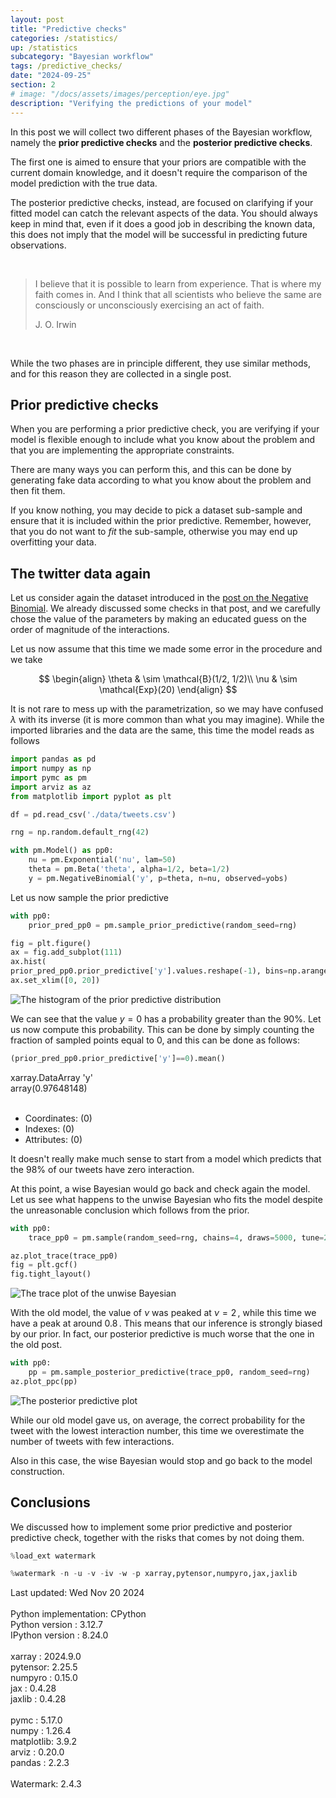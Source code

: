```yaml
---
layout: post
title: "Predictive checks"
categories: /statistics/
up: /statistics
subcategory: "Bayesian workflow"
tags: /predictive_checks/
date: "2024-09-25"
section: 2
# image: "/docs/assets/images/perception/eye.jpg"
description: "Verifying the predictions of your model"
---
```


In this post we will collect two different
phases of the Bayesian workflow, namely the
**prior predictive checks** and the
**posterior predictive checks**.

The first one is aimed to ensure that your priors
are compatible with the current domain knowledge,
and it doesn't require the comparison of the model
prediction with the true data.

The posterior predictive checks, instead, are focused
on clarifying if your fitted model can catch the relevant
aspects of the data.
You should always keep in mind that, even if it does a good job in
describing the known data, this does not imply that
the model will be successful in predicting future observations.

<br>

> I believe that it is possible to learn from experience. That is where
> my faith comes in. And I think that all scientists who believe the same are consciously
> or unconsciously exercising an act of faith.
>
> J. O. Irwin 

<br>

While the two phases are in principle different,
they use similar methods, and for this reason
they are collected in a single post.

## Prior predictive checks

When you are performing a prior predictive check,
you are verifying if your model is flexible
enough to include what you know about the problem and that you are
implementing the appropriate constraints.


There are many ways you can perform this,
and this can be done by generating fake data
according to what you know about the problem
and then fit them.

If you know nothing, you may decide to pick a 
dataset sub-sample and ensure that it is included
within the prior predictive. Remember,
however, that you do not want to *fit* the sub-sample,
otherwise you may end up overfitting your data.

## The twitter data again

Let us consider again the dataset introduced
in the [post on the Negative Binomial](/statistics/negbin).
We already discussed some checks in that post,
and we carefully chose the value of the parameters
by making an educated guess on the order of magnitude
of the interactions.

Let us now assume that this time we made some
error in the procedure and we take

$$
\begin{align}
\theta & \sim \mathcal{B}(1/2, 1/2)\\
\nu & \sim \mathcal{Exp}(20)
\end{align}
$$

It is not rare to mess up with the parametrization,
so we may have confused $\lambda$ with its inverse
(it is more common than what you may imagine).
While the imported libraries and the data are the same,
this time the model reads as follows

```python
import pandas as pd
import numpy as np
import pymc as pm
import arviz as az
from matplotlib import pyplot as plt

df = pd.read_csv('./data/tweets.csv')

rng = np.random.default_rng(42)

with pm.Model() as pp0:
    nu = pm.Exponential('nu', lam=50)
    theta = pm.Beta('theta', alpha=1/2, beta=1/2)
    y = pm.NegativeBinomial('y', p=theta, n=nu, observed=yobs)
```

Let us now sample the prior predictive

```python
with pp0:
    prior_pred_pp0 = pm.sample_prior_predictive(random_seed=rng)

fig = plt.figure()
ax = fig.add_subplot(111)
ax.hist(
prior_pred_pp0.prior_predictive['y'].values.reshape(-1), bins=np.arange(20), density=True)
ax.set_xlim([0, 20])
```

![The histogram of the prior predictive distribution](/docs/assets/images/statistics/predictive/prior_predictive.webp)

We can see that the value $y=0$ has a probability
greater than the $90\%.$
Let us now compute this probability. This can be done by simply counting
the fraction of sampled points equal to 0, and this can be done as follows:

```python
(prior_pred_pp0.prior_predictive['y']==0).mean()
```

<div class='code'>
xarray.DataArray
'y'
<br>
    array(0.97648148)

<br>
<br>
<ul>
    <li> Coordinates: (0)</li>
    <li> Indexes: (0) </li>
    <li> Attributes: (0) </li>
</ul>
</div>

It doesn't really make much sense to start
from a model which predicts that the $98\%$
of our tweets have zero interaction.

At this point, a wise Bayesian would go back and
check again the model. Let us see what happens
to the unwise Bayesian who fits the model
despite the unreasonable conclusion which
follows from the prior.

```python
with pp0:
    trace_pp0 = pm.sample(random_seed=rng, chains=4, draws=5000, tune=2000, nuts_sampler='numpyro')

az.plot_trace(trace_pp0)
fig = plt.gcf()
fig.tight_layout()
```

![The trace plot of the unwise Bayesian](/docs/assets/images/statistics/predictive/trace-wrong.webp)

With the old model, the value of $\nu$
was peaked at $\nu = 2\,,$
while this time we have a peak at around $0.8\,.$
This means that our inference is strongly
biased by our prior.
In fact, our posterior predictive
is much worse that the one in the old post.

```python
with pp0:
    pp = pm.sample_posterior_predictive(trace_pp0, random_seed=rng)
az.plot_ppc(pp)
```

![The posterior predictive plot](/docs/assets/images/statistics/predictive/posterior_predictive.webp)

While our old model gave us,
on average, the correct probability for the tweet
with the lowest interaction number,
this time we overestimate the number
of tweets with few interactions.

Also in this case, the wise Bayesian would
stop and go back to the model construction.

## Conclusions

We discussed how to implement some prior predictive
and posterior predictive check,
together with the risks that comes by
not doing them.


```python
%load_ext watermark
```

```python
%watermark -n -u -v -iv -w -p xarray,pytensor,numpyro,jax,jaxlib
```

<div class="code">
Last updated: Wed Nov 20 2024
<br>

<br>
Python implementation: CPython
<br>
Python version       : 3.12.7
<br>
IPython version      : 8.24.0
<br>

<br>
xarray  : 2024.9.0
<br>
pytensor: 2.25.5
<br>
numpyro : 0.15.0
<br>
jax     : 0.4.28
<br>
jaxlib  : 0.4.28
<br>

<br>
pymc      : 5.17.0
<br>
numpy     : 1.26.4
<br>
matplotlib: 3.9.2
<br>
arviz     : 0.20.0
<br>
pandas    : 2.2.3
<br>

<br>
Watermark: 2.4.3
<br>
</div>